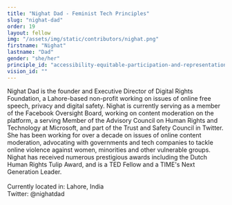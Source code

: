 ```yaml
---
title: "Nighat Dad - Feminist Tech Principles"
slug: "nighat-dad"
order: 19
layout: fellow
img: "/assets/img/static/contributors/nighat.png"
firstname: "Nighat"
lastname: "Dad"
gender: "she/her"
principle_id: "accessibility-equitable-participation-and-representation-are-essential-for-digital-tools-that-work-for-everyone"
vision_id: ""
---
```


Nighat Dad is the founder and Executive Director of Digital Rights Foundation, a Lahore-based non-profit working on issues of online free speech, privacy and digital safety. Nighat is currently serving as a member of the Facebook Oversight Board, working on content moderation on the platform, a serving Member of the Advisory Council on Human Rights and Technology at Microsoft, and part of the Trust and Safety Council in Twitter. She has been working for over a decade on issues of online content moderation, advocating with governments and tech companies to tackle online violence against women, minorities and other vulnerable groups. Nighat has received numerous prestigious awards including the Dutch Human Rights Tulip Award, and is a TED Fellow and a TIME's Next Generation Leader.<br>
<br>
Currently located in: Lahore, India <br>
Twitter: @nighatdad <br>
 

 
